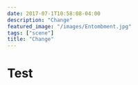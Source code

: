 ```yaml
---
date: 2017-07-1T10:58:08-04:00
description: "Change"
featured_image: "/images/Entombment.jpg"
tags: ["scene"]
title: "Change"
---
```


# Test


